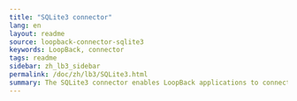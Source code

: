 ```yaml
---
title: "SQLite3 connector"
lang: en
layout: readme
source: loopback-connector-sqlite3
keywords: LoopBack, connector
tags: readme
sidebar: zh_lb3_sidebar
permalink: /doc/zh/lb3/SQLite3.html
summary: The SQLite3 connector enables LoopBack applications to connect to SQLite3 data sources.
---
```

